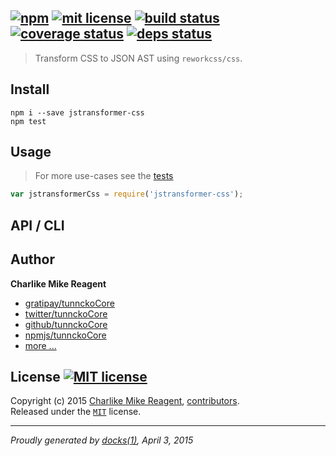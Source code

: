 ## [![npm][npmjs-img]][npmjs-url] [![mit license][license-img]][license-url] [![build status][travis-img]][travis-url] [![coverage status][coveralls-img]][coveralls-url] [![deps status][daviddm-img]][daviddm-url]

> Transform CSS to JSON AST using `reworkcss/css`.

## Install
```
npm i --save jstransformer-css
npm test
```


## Usage
> For more use-cases see the [tests](./test.js)

```js
var jstransformerCss = require('jstransformer-css');
```


## API / CLI


## Author
**Charlike Mike Reagent**
+ [gratipay/tunnckoCore][author-gratipay]
+ [twitter/tunnckoCore][author-twitter]
+ [github/tunnckoCore][author-github]
+ [npmjs/tunnckoCore][author-npmjs]
+ [more ...][contrib-more]


## License [![MIT license][license-img]][license-url]
Copyright (c) 2015 [Charlike Mike Reagent][contrib-more], [contributors][contrib-graf].  
Released under the [`MIT`][license-url] license.


[npmjs-url]: http://npm.im/jstransformer-css
[npmjs-img]: https://img.shields.io/npm/v/jstransformer-css.svg?style=flat&label=jstransformer-css

[coveralls-url]: https://coveralls.io/r/jstransformers/jstransformer-css?branch=master
[coveralls-img]: https://img.shields.io/coveralls/jstransformers/jstransformer-css.svg?style=flat

[license-url]: https://github.com/jstransformers/jstransformer-css/blob/master/license.md
[license-img]: https://img.shields.io/badge/license-MIT-blue.svg?style=flat

[travis-url]: https://travis-ci.org/jstransformers/jstransformer-css
[travis-img]: https://img.shields.io/travis/jstransformers/jstransformer-css.svg?style=flat

[daviddm-url]: https://david-dm.org/jstransformers/jstransformer-css
[daviddm-img]: https://img.shields.io/david/jstransformers/jstransformer-css.svg?style=flat

[author-gratipay]: https://gratipay.com/tunnckoCore
[author-twitter]: https://twitter.com/tunnckoCore
[author-github]: https://github.com/tunnckoCore
[author-npmjs]: https://npmjs.org/~tunnckocore

[contrib-more]: http://j.mp/1stW47C
[contrib-graf]: https://github.com/jstransformers/jstransformer-css/graphs/contributors

***

_Proudly generated by [docks(1)](https://github.com/tunnckoCore), April 3, 2015_